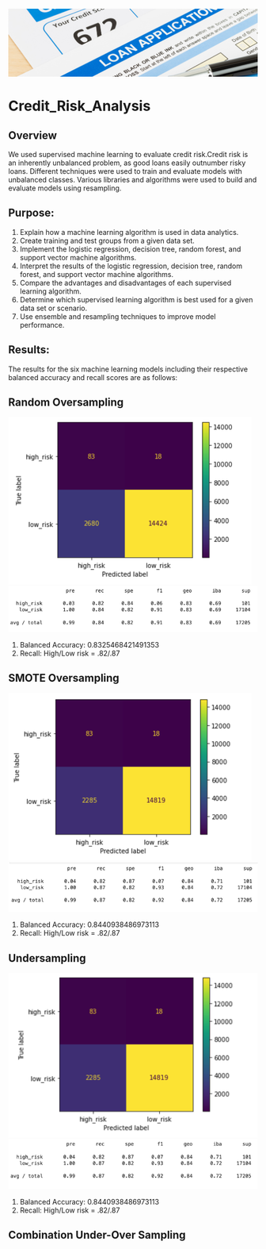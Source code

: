 ![Credit_risk_header](Resources/Supervised_ML_Credit_Risk.png)
# Credit_Risk_Analysis
## Overview
 We used supervised machine learning to evaluate credit risk.Credit risk is an inherently unbalanced problem, as good loans easily outnumber risky loans. Different techniques were used to train and evaluate models with unbalanced classes. Various libraries and algorithms were used to build and evaluate models using resampling.
 
 ## Purpose:
 1. Explain how a machine learning algorithm is used in data analytics.
 2. Create training and test groups from a given data set.
 3. Implement the logistic regression, decision tree, random forest, and support vector machine algorithms.
 4. Interpret the results of the logistic regression, decision tree, random forest, and support vector machine algorithms.
 5. Compare the advantages and disadvantages of each supervised learning algorithm.
 6. Determine which supervised learning algorithm is best used for a given data set or scenario.
 7. Use ensemble and resampling techniques to improve model performance.
 
 ## Results:
 The results for the six machine learning models including their respective balanced accuracy and recall scores are as follows:
 
 ## Random Oversampling
 ![Credit_risk](Resources/over_sampling_matrix.png)
 ![Credit_risk](Resources/over_sampling_report.png)
1. Balanced Accuracy: 0.8325468421491353
2. Recall: High/Low risk = .82/.87

## SMOTE Oversampling
![Credit_risk](Resources/Smote_matrix.png)
![Credit_risk](Resources/Smote_report.png)

1. Balanced Accuracy: 0.8440938486973113
2. Recall: High/Low risk = .82/.87

## Undersampling
![Credit_risk](Resources/undersample_matrix.png)
![Credit_risk](Resources/undersample_report.png)

1. Balanced Accuracy: 0.8440938486973113
2. Recall: High/Low risk = .82/.87

## Combination Under-Over Sampling
